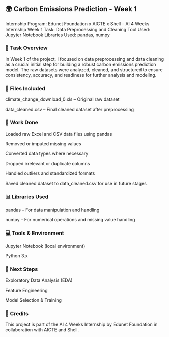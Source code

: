 <h2>🌍 Carbon Emissions Prediction - Week 1</h2>

Internship Program: Edunet Foundation x AICTE x Shell – AI 4 Weeks Internship
Week 1 Task: Data Preprocessing and Cleaning
Tool Used: Jupyter Notebook
Libraries Used: pandas, numpy

<h3>📝 Task Overview</h3>

In Week 1 of the project, I focused on data preprocessing and data cleaning as a crucial initial step for building a robust carbon emissions prediction model. The raw datasets were analyzed, cleaned, and structured to ensure consistency, accuracy, and readiness for further analysis and modeling.

<h3>📁 Files Included</h3>

climate_change_download_0.xls – Original raw dataset

data_cleaned.csv – Final cleaned dataset after preprocessing

<h3>🔧 Work Done</h3>

Loaded raw Excel and CSV data files using pandas

Removed or imputed missing values

Converted data types where necessary

Dropped irrelevant or duplicate columns

Handled outliers and standardized formats

Saved cleaned dataset to data_cleaned.csv for use in future stages

<h3>📊 Libraries Used</h3>

pandas – For data manipulation and handling

numpy – For numerical operations and missing value handling

<h3>💻 Tools & Environment</h3>

Jupyter Notebook (local environment)

Python 3.x

<h3>📌 Next Steps</h3>

Exploratory Data Analysis (EDA)

Feature Engineering

Model Selection & Training

<h3>🚀 Credits</h3>

This project is part of the AI 4 Weeks Internship by Edunet Foundation in collaboration with AICTE and Shell.

